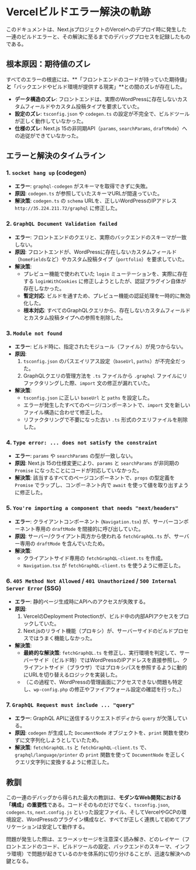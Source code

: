 # Vercelビルドエラー解決の軌跡

このドキュメントは、Next.jsプロジェクトのVercelへのデプロイ時に発生した一連のビルドエラーと、その解決に至るまでのデバッグプロセスを記録したものである。

## 根本原因：期待値のズレ

すべてのエラーの根底には、**「フロントエンドのコードが持っていた期待値」**と**「バックエンドやビルド環境が提供する現実」**との間のズレが存在した。

-   **データ構造のズレ**: フロントエンドは、実際のWordPressに存在しないカスタムフィールドやカスタム投稿タイプを要求していた。
-   **設定のズレ**: `tsconfig.json` や `codegen.ts` の設定が不完全で、ビルドツールが正しく動作していなかった。
-   **仕様のズレ**: Next.js 15の非同期API（`params`, `searchParams`, `draftMode`）への追従ができていなかった。

## エラーと解決のタイムライン

### 1. `socket hang up` (codegen)

-   **エラー**: `graphql-codegen` がスキーマを取得できずに失敗。
-   **原因**: `codegen.ts` が参照していたスキーマURLが間違っていた。
-   **解決策**: `codegen.ts` の `schema` URLを、正しいWordPressのIPアドレス `http://35.224.211.72/graphql` に修正した。

### 2. `GraphQL Document Validation failed`

-   **エラー**: フロントエンドのクエリと、実際のバックエンドのスキーマが一致しない。
-   **原因**: フロントエンドが、WordPressに存在しないカスタムフィールド（`homeFields`など）やカスタム投稿タイプ（`portfolio`）を要求していた。
-   **解決策**:
    -   プレビュー機能で使われていた `login` ミューテーションを、実際に存在する `loginWithCookies` に修正しようとしたが、認証プラグイン自体が存在しなかった。
    -   **暫定対応**: ビルドを通すため、プレビュー機能の認証処理を一時的に無効化した。
    -   **根本対応**: すべてのGraphQLクエリから、存在しないカスタムフィールドとカスタム投稿タイプへの参照を削除した。

### 3. `Module not found`

-   **エラー**: ビルド時に、指定されたモジュール（ファイル）が見つからない。
-   **原因**:
    1.  `tsconfig.json` のパスエイリアス設定（`baseUrl`, `paths`）が不完全だった。
    2.  GraphQLクエリの管理方法を `.ts` ファイルから `.graphql` ファイルにリファクタリングした際、`import` 文の修正が漏れていた。
-   **解決策**:
    -   `tsconfig.json` に正しい `baseUrl` と `paths` を設定した。
    -   エラーが発生したすべてのページ/コンポーネントで、`import` 文を新しいファイル構造に合わせて修正した。
    -   リファクタリングで不要になった古い `.ts` 形式のクエリファイルを削除した。

### 4. `Type error: ... does not satisfy the constraint`

-   **エラー**: `params` や `searchParams` の型が一致しない。
-   **原因**: Next.js 15の仕様変更により、`params` と `searchParams` が非同期の `Promise` になったことにコードが対応していなかった。
-   **解決策**: 該当するすべてのページコンポーネントで、`props` の型定義を `Promise` でラップし、コンポーネント内で `await` を使って値を取り出すように修正した。

### 5. `You're importing a component that needs "next/headers"`

-   **エラー**: クライアントコンポーネント (`Navigation.tsx`) が、サーバーコンポーネント専用の `draftMode` を間接的に呼び出していた。
-   **原因**: サーバー/クライアント両方から使われる `fetchGraphQL.ts` が、サーバー専用の `draftMode` を含んでいたため。
-   **解決策**:
    -   クライアントサイド専用の `fetchGraphQL-client.ts` を作成。
    -   `Navigation.tsx` が `fetchGraphQL-client.ts` を使うように修正した。

### 6. `405 Method Not Allowed` / `401 Unauthorized` / `500 Internal Server Error` (SSG)

-   **エラー**: 静的ページ生成時にAPIへのアクセスが失敗する。
-   **原因**:
    1.  VercelのDeployment Protectionが、ビルド中の内部APIアクセスをブロックしていた。
    2.  Next.jsのリライト機能（プロキシ）が、サーバーサイドのビルドプロセスではうまく機能しなかった。
-   **解決策**:
    -   **最終的な解決策**: `fetchGraphQL.ts` を修正し、実行環境を判定して、サーバーサイド（ビルド時）ではWordPressのIPアドレスを直接参照し、クライアントサイド（ブラウザ）ではプロキシパスを参照するように動的にURLを切り替えるロジックを実装した。
    -   （この過程で、WordPressの管理画面にアクセスできない問題も特定し、`wp-config.php` の修正やファイアウォール設定の確認を行った。）

### 7. `GraphQL Request must include ... "query"`

-   **エラー**: GraphQL APIに送信するリクエストボディから `query` が欠落している。
-   **原因**: `codegen` が生成した `DocumentNode` オブジェクトを、`print` 関数を使わずに文字列化しようとしていたため。
-   **解決策**: `fetchGraphQL.ts` と `fetchGraphQL-client.ts` で、`graphql/language/printer` の `print` 関数を使って `DocumentNode` を正しくクエリ文字列に変換するように修正した。

## 教訓

この一連のデバッグから得られた最大の教訓は、**モダンなWeb開発における「構成」の重要性**である。コードそのものだけでなく、`tsconfig.json`, `codegen.ts`, `next.config.js` といった設定ファイル、そしてVercelやGCPの環境設定、WordPressのプラグイン構成など、すべてが正しく連携して初めてアプリケーションは安定して動作する。

問題が発生した際は、エラーメッセージを注意深く読み解き、どのレイヤー（フロントエンドのコード、ビルドツールの設定、バックエンドのスキーマ、インフラ環境）で問題が起きているのかを体系的に切り分けることが、迅速な解決への鍵となる。